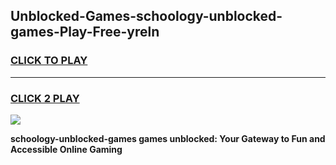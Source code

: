 
## Unblocked-Games-schoology-unblocked-games-Play-Free-yreln
<h3>
<a href="https://premium76.site?title=schoology-unblocked-games&ref=18A1">CLICK TO PLAY</a></h3>
<hr>

<h3>
<a href="https://premium76.site?title=schoology-unblocked-games&ref=18A1">CLICK 2 PLAY</a>
  
</h3>

<a href="https://premium76.site?title=schoology-unblocked-games&ref=18A1"><img src="https://clearcache.store/games.png"></a>


**schoology-unblocked-games games unblocked: Your Gateway to Fun and Accessible Online Gaming**
